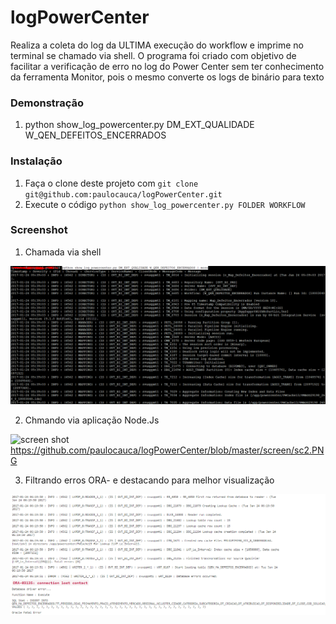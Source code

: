 logPowerCenter
==============


   Realiza a coleta do log da ULTIMA execução do workflow e imprime no terminal se chamado via shell.
O programa foi criado com objetivo de facilitar a verificação de erro no log do Power Center  sem ter conhecimento da ferramenta Monitor,
pois o mesmo converte os logs de binário para texto

### Demonstração

1. python show_log_powercenter.py DM_EXT_QUALIDADE W_QEN_DEFEITOS_ENCERRADOS

### Instalação

1. Faça o clone deste projeto com `git clone git@github.com:paulocauca/logPowerCenter.git`
2. Execute o código `python show_log_powercenter.py FOLDER WORKFLOW`


### Screenshot
1. Chamada via shell

![screen shot](https://github.com/paulocauca/logPowerCenter/blob/master/screen/sc1.PNG)

2. Chmando via aplicação Node.Js

![screen shot]()https://github.com/paulocauca/logPowerCenter/blob/master/screen/sc2.PNG

3. Filtrando erros ORA- e destacando para melhor visualização

![screen shot](https://github.com/paulocauca/logPowerCenter/blob/master/screen/sc3.PNG)
